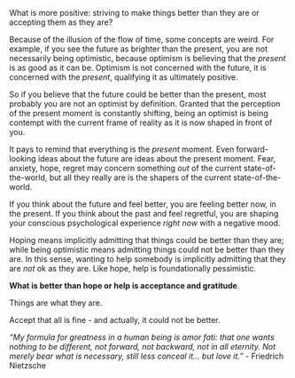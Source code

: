 What is more positive: striving to make things better than they are or accepting them as they are?

Because of the illusion of the flow of time, some concepts are weird.
For example, if you see the future as brighter than the present, you are not necessarily being optimistic, because optimism is believing that the *present* is as good as it can be.
Optimism is not concerned with the future, it is concerned with the *present*, qualifying it as ultimately positive.

So if you believe that the future could be better than the present, most probably you are not an optimist by definition.
Granted that the perception of the present moment is constantly shifting, being an optimist is being contempt with the current frame of reality as it is now shaped in front of you.

It pays to remind that everything is the *present* moment.
Even forward-looking ideas about the future are ideas about the present moment.
Fear, anxiety, hope, regret may concern something *out* of the current state-of-the-world, but all they really are is the shapers of the current state-of-the-world.

If you think about the future and feel better, you are feeling better now, in the present.
If you think about the past and feel regretful, you are shaping your conscious psychological experience *right now* with a negative mood.

Hoping means implicitly admitting that things could be better than they are; while being optimistic means admitting things could not be better than they are.
In this sense, wanting to help somebody is implicitly admitting that they are *not* ok as they are.
Like hope, help is foundationally pessimistic.

**What is better than hope or help is acceptance and gratitude**.

Things are what they are.

Accept that all is fine - and actually, it could not be better.

*“My formula for greatness in a human being is amor fati: that one wants nothing to be different, not forward, not backward, not in all eternity. Not merely bear what is necessary, still less conceal it… but love it.”* - Friedrich Nietzsche
